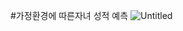#가정환경에 따른자녀 성적 예측
![Untitled](https://prod-files-secure.s3.us-west-2.amazonaws.com/c720d77c-cd0c-4a61-a88a-f0f610e5faf3/4acee18b-76b0-4cae-bf2f-50fd428c8c26/Untitled.png)
